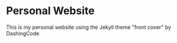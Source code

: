 # Personal Website

This is my personal website using the Jekyll theme "front cover" by DashingCode
